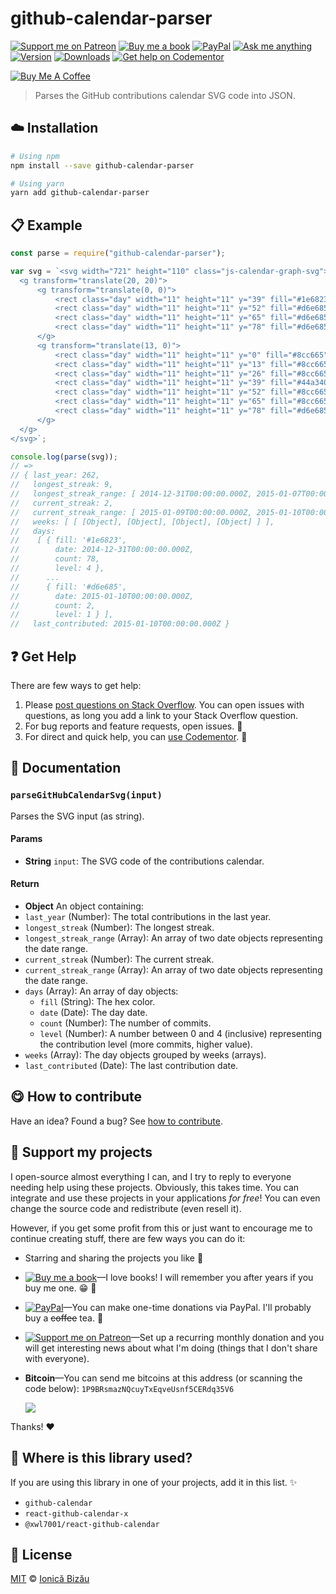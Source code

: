 <!-- Please do not edit this file. Edit the `blah` field in the `package.json` instead. If in doubt, open an issue. -->


















# github-calendar-parser

 [![Support me on Patreon][badge_patreon]][patreon] [![Buy me a book][badge_amazon]][amazon] [![PayPal][badge_paypal_donate]][paypal-donations] [![Ask me anything](https://img.shields.io/badge/ask%20me-anything-1abc9c.svg)](https://github.com/IonicaBizau/ama) [![Version](https://img.shields.io/npm/v/github-calendar-parser.svg)](https://www.npmjs.com/package/github-calendar-parser) [![Downloads](https://img.shields.io/npm/dt/github-calendar-parser.svg)](https://www.npmjs.com/package/github-calendar-parser) [![Get help on Codementor](https://cdn.codementor.io/badges/get_help_github.svg)](https://www.codementor.io/johnnyb?utm_source=github&utm_medium=button&utm_term=johnnyb&utm_campaign=github)

<a href="https://www.buymeacoffee.com/H96WwChMy" target="_blank"><img src="https://www.buymeacoffee.com/assets/img/custom_images/yellow_img.png" alt="Buy Me A Coffee"></a>







> Parses the GitHub contributions calendar SVG code into JSON.

















## :cloud: Installation

```sh
# Using npm
npm install --save github-calendar-parser

# Using yarn
yarn add github-calendar-parser
```













## :clipboard: Example



```js
const parse = require("github-calendar-parser");

var svg = `<svg width="721" height="110" class="js-calendar-graph-svg">
  <g transform="translate(20, 20)">
      <g transform="translate(0, 0)">
          <rect class="day" width="11" height="11" y="39" fill="#1e6823" data-count="78" data-date="2014-12-31"/>
          <rect class="day" width="11" height="11" y="52" fill="#d6e685" data-count="6" data-date="2015-01-01"/>
          <rect class="day" width="11" height="11" y="65" fill="#d6e685" data-count="1" data-date="2015-01-02"/>
          <rect class="day" width="11" height="11" y="78" fill="#d6e685" data-count="21" data-date="2015-01-03"/>
      </g>
      <g transform="translate(13, 0)">
          <rect class="day" width="11" height="11" y="0" fill="#8cc665" data-count="40" data-date="2015-01-04"/>
          <rect class="day" width="11" height="11" y="13" fill="#8cc665" data-count="27" data-date="2015-01-05"/>
          <rect class="day" width="11" height="11" y="26" fill="#8cc665" data-count="27" data-date="2015-01-06"/>
          <rect class="day" width="11" height="11" y="39" fill="#44a340" data-count="57" data-date="2015-01-07"/>
          <rect class="day" width="11" height="11" y="52" fill="#8cc665" data-count="0" data-date="2015-01-08"/>
          <rect class="day" width="11" height="11" y="65" fill="#8cc665" data-count="3" data-date="2015-01-09"/>
          <rect class="day" width="11" height="11" y="78" fill="#d6e685" data-count="2" data-date="2015-01-10"/>
      </g>
  </g>
</svg>`;

console.log(parse(svg));
// =>
// { last_year: 262,
//   longest_streak: 9,
//   longest_streak_range: [ 2014-12-31T00:00:00.000Z, 2015-01-07T00:00:00.000Z ],
//   current_streak: 2,
//   current_streak_range: [ 2015-01-09T00:00:00.000Z, 2015-01-10T00:00:00.000Z ],
//   weeks: [ [ [Object], [Object], [Object], [Object] ] ],
//   days:
//    [ { fill: '#1e6823',
//        date: 2014-12-31T00:00:00.000Z,
//        count: 78,
//        level: 4 },
//      ...
//      { fill: '#d6e685',
//        date: 2015-01-10T00:00:00.000Z,
//        count: 2,
//        level: 1 } ],
//   last_contributed: 2015-01-10T00:00:00.000Z }
```











## :question: Get Help

There are few ways to get help:



 1. Please [post questions on Stack Overflow](https://stackoverflow.com/questions/ask). You can open issues with questions, as long you add a link to your Stack Overflow question.
 2. For bug reports and feature requests, open issues. :bug:
 3. For direct and quick help, you can [use Codementor](https://www.codementor.io/johnnyb). :rocket:





## :memo: Documentation


### `parseGitHubCalendarSvg(input)`
Parses the SVG input (as string).

#### Params

- **String** `input`: The SVG code of the contributions calendar.

#### Return
- **Object** An object containing:
 - `last_year` (Number): The total contributions in the last year.
 - `longest_streak` (Number): The longest streak.
 - `longest_streak_range` (Array): An array of two date objects representing the date range.
 - `current_streak` (Number): The current streak.
 - `current_streak_range` (Array): An array of two date objects representing the date range.
 - `days` (Array): An array of day objects:
      - `fill` (String): The hex color.
      - `date` (Date): The day date.
      - `count` (Number): The number of commits.
      - `level` (Number): A number between 0 and 4 (inclusive) representing the contribution level (more commits, higher value).
 - `weeks` (Array): The day objects grouped by weeks (arrays).
 - `last_contributed` (Date): The last contribution date.














## :yum: How to contribute
Have an idea? Found a bug? See [how to contribute][contributing].


## :sparkling_heart: Support my projects
I open-source almost everything I can, and I try to reply to everyone needing help using these projects. Obviously,
this takes time. You can integrate and use these projects in your applications *for free*! You can even change the source code and redistribute (even resell it).

However, if you get some profit from this or just want to encourage me to continue creating stuff, there are few ways you can do it:


 - Starring and sharing the projects you like :rocket:
 - [![Buy me a book][badge_amazon]][amazon]—I love books! I will remember you after years if you buy me one. :grin: :book:
 - [![PayPal][badge_paypal]][paypal-donations]—You can make one-time donations via PayPal. I'll probably buy a ~~coffee~~ tea. :tea:
 - [![Support me on Patreon][badge_patreon]][patreon]—Set up a recurring monthly donation and you will get interesting news about what I'm doing (things that I don't share with everyone).
 - **Bitcoin**—You can send me bitcoins at this address (or scanning the code below): `1P9BRsmazNQcuyTxEqveUsnf5CERdq35V6`

    ![](https://i.imgur.com/z6OQI95.png)


Thanks! :heart:
















## :dizzy: Where is this library used?
If you are using this library in one of your projects, add it in this list. :sparkles:

 - `github-calendar`
 - `react-github-calendar-x`
 - `@xwl7001/react-github-calendar`











## :scroll: License

[MIT][license] © [Ionică Bizău][website]






[license]: /LICENSE
[website]: https://ionicabizau.net
[contributing]: /CONTRIBUTING.md
[docs]: /DOCUMENTATION.md
[badge_patreon]: https://ionicabizau.github.io/badges/patreon.svg
[badge_amazon]: https://ionicabizau.github.io/badges/amazon.svg
[badge_paypal]: https://ionicabizau.github.io/badges/paypal.svg
[badge_paypal_donate]: https://ionicabizau.github.io/badges/paypal_donate.svg
[patreon]: https://www.patreon.com/ionicabizau
[amazon]: http://amzn.eu/hRo9sIZ
[paypal-donations]: https://www.paypal.com/cgi-bin/webscr?cmd=_s-xclick&hosted_button_id=RVXDDLKKLQRJW
